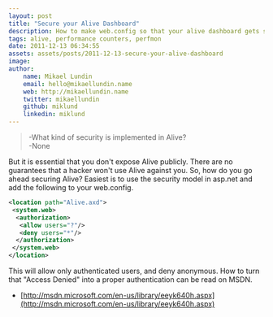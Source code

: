 ```yaml
---
layout: post
title: "Secure your Alive Dashboard"
description: How to make web.config so that your alive dashboard gets secured.
tags: alive, performance counters, perfmon
date: 2011-12-13 06:34:55
assets: assets/posts/2011-12-13-secure-your-alive-dashboard
image: 
author:
    name: Mikael Lundin
    email: hello@mikaellundin.name
    web: http://mikaellundin.name
    twitter: mikaellundin
    github: miklund
    linkedin: miklund
---
```


> -What kind of security is implemented in Alive?  
> -None

But it is essential that you don't expose Alive publicly. There are no guarantees that a hacker won't use Alive against you. So, how do you go ahead securing Alive? Easiest is to use the security model in asp.net and add the following to your web.config.

```xml
<location path="Alive.axd">
 <system.web>
  <authorization>
   <allow users="?"/>
   <deny users="*"/>
  </authorization>
 </system.web>
</location>
```

This will allow only authenticated users, and deny anonymous. How to turn that "Access Denied" into a proper authentication can be read on MSDN.

* [http://msdn.microsoft.com/en-us/library/eeyk640h.aspx](http://msdn.microsoft.com/en-us/library/eeyk640h.aspx)

